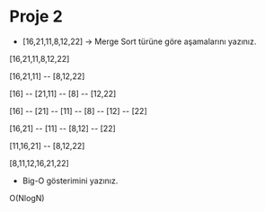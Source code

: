 # Proje 2
- [16,21,11,8,12,22] -> Merge Sort türüne göre aşamalarını yazınız.
 
[16,21,11,8,12,22]


[16,21,11] -- [8,12,22]


[16] -- [21,11] -- [8] -- [12,22]


[16]  -- [21] --  [11] --  [8] -- [12] -- [22]


[16,21] --  [11]  -- [8,12] --  [22]


[11,16,21] -- [8,12,22]


[8,11,12,16,21,22]


- Big-O gösterimini yazınız.
 
O(NlogN)





